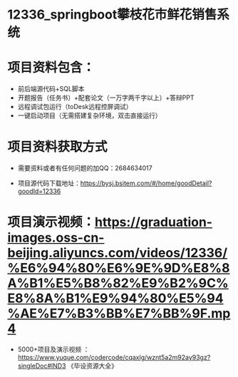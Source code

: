 #   12336_springboot攀枝花市鲜花销售系统

#   项目资料包含：
*    前后端源代码+SQL脚本
*    开题报告（任务书）+配套论文（一万字两千字以上）+答辩PPT
*   远程调试包运行（toDesk远程控屏调试）
*   一键启动项目（无需搭建复杂环境，双击直接运行）


#   项目资料获取方式
*   需要资料或者有任何问题的加QQ：2684634017

*   项目源代码下载地址：https://bysj.bsitem.com/#/home/goodDetail?goodId=12336

#  项目演示视频：https://graduation-images.oss-cn-beijing.aliyuncs.com/videos/12336/%E6%94%80%E6%9E%9D%E8%8A%B1%E5%B8%82%E9%B2%9C%E8%8A%B1%E9%94%80%E5%94%AE%E7%B3%BB%E7%BB%9F.mp4

*  5000+项目及演示视频 ：https://www.yuque.com/codercode/cqaxlg/wznt5a2m92ay93gz?singleDoc#lND3 《毕设资源大全》
